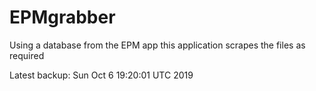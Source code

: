 # EPMgrabber
Using a database from the EPM app this application scrapes the files as required


Latest backup: Sun Oct 6 19:20:01 UTC 2019
